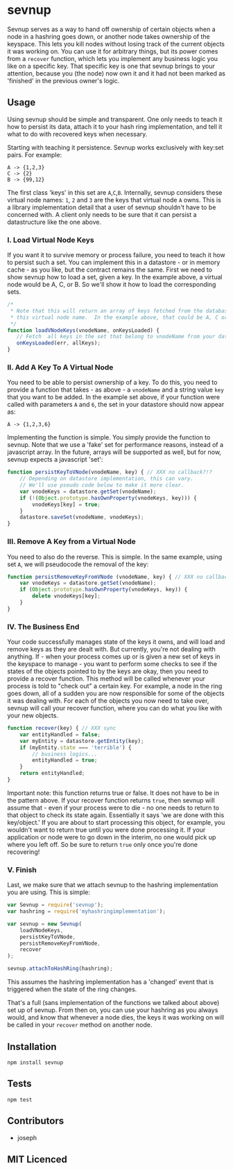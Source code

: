 # sevnup

<!--
    [![build status][build-png]][build]
    [![Coverage Status][cover-png]][cover]
    [![Davis Dependency status][dep-png]][dep]
-->

<!-- [![NPM][npm-png]][npm] -->

<!-- [![browser support][test-png]][test] -->

Sevnup serves as a way to hand off ownership of certain objects when a node in
a hashring goes down, or another node takes ownership of the keyspace.  This
lets you kill nodes without losing track of the current objects it was working
on.  You can use it for arbitrary things, but its power comes from a `recover`
function, which lets you implement any business logic you like on a specific
key.  That specific key is one that sevnup brings to your attention, because
you (the node) now own it and it had not been marked as 'finished' in the
previous owner's logic.

## Usage

Using sevnup should be simple and transparent.  One only needs to teach it how
to persist its data, attach it to your hash ring implementation, and tell it
what to do with recovered keys when necessary.

Starting with teaching it persistence.  Sevnup works exclusively with key:set
pairs.  For example:
```
A -> {1,2,3}
C -> {2}
B -> {99,12}
```



The first class 'keys' in this set are `A`,`C`,`B`.  Internally, sevnup considers
these virtual node names: `1`, `2` and `3` are the keys that virtual node `A` owns.
This is a library implementation detail that a user of sevnup shouldn't have to
be concerned with.  A client only needs to be sure that it can persist
a datastructure like the one above.



### I. Load Virtual Node Keys

If you want it to survive memory or process failure, you need to teach it how
to persist such a set.  You can implement this in a datastore - or in memory
cache - as you like, but the contract remains the same. First we need to show
sevnup how to load a set, given a key.  In the example above, a virtual node
would be A, C, or B.  So we'll show it how to load the corresponding sets.

```js
/*
 * Note that this will return an array of keys fetched from the database with
 * this virtual node name.  In the example above, that could be A, C or B.
 */
function loadVNodeKeys(vnodeName, onKeysLoaded) {
   // Fetch  all keys in the set that belong to vnodeName from your data store.
   onKeysLoaded(err, allKeys);
}
```



### II. Add A Key To A Virtual Node

You need to be able to persist ownership of a key.  To do this, you need to
provide a function that takes - as above - a `vnodeName` and a string value
`key` that you want to be added.  In the example set above, if your function
were called with parameters `A` and `6`, the set in your datastore should now
appear as:

```
A -> {1,2,3,6}
```

Implementing the function is simple.  You simply provide the function to
sevnup. Note that we use a 'fake' set for performance reasons, instead of a
javascript array.  In the future, arrays will be supported as well, but for
now, sevnup expects a javascript 'set':

```js
function persistKeyToVNode(vnodeName, key) { // XXX no callback?!?
    // Depending on datastore implementation, this can vary.  
    // We'll use pseudo code below to make it more clear.
    var vnodeKeys = datastore.getSet(vnodeName);
    if (!(Object.prototype.hasOwnProperty(vnodeKeys, key))) {
        vnodeKeys[key] = true;
    }
    datastore.saveSet(vnodeName, vnodeKeys);
}
```



### III. Remove A Key from a Virtual Node

You need to also do the reverse.  This is simple.  In the same example, using
set `A`, we will pseudocode the removal of the key:

```js
function persistRemoveKeyFromVNode (vnodeName, key) { // XXX no callback?!?
    var vnodeKeys = datastore.getSet(vnodeName);
    if (Object.prototype.hasOwnProperty(vnodeKeys, key)) {
        delete vnodeKeys[key];
    }
}
```


### IV. The Business End

Your code successfully manages state of the keys it owns, and will load and
remove keys as they are dealt with.  But currently, you're not dealing with
anything.  If - when your process comes up or is given a new set of keys in the
keyspace to manage - you want to perform some checks to see if the states of
the objects pointed to by the keys are okay, then you need to provide a recover
function.  This method will be called whenever your process is told to "check
out" a certain key.  For example, a node in the ring goes down, all of a sudden
you are now responsible for some of the objects it was dealing with.  For each
of the objects you now need to take over, sevnup will call your recover
function, where you can do what you like with your new objects.

```js
function recover(key) { // XXX sync
    var entityHandled = false;
    var myEntity = datastore.getEntity(key);
    if (myEntity.state === 'terrible') {
        // business logics...
        entityHandled = true;
    }
    return entityHandled;
}
```

Important note: this function returns true or false.  It does not have to be in
the pattern above.  If your recover function returns `true`, then sevnup will
assume that - even if your process were to die - no one needs to return to that
object to check its state again.  Essentially it says 'we are done with this
key/object.'  If you are about to start processing this object, for example,
you wouldn't want to return true until you were done processing it.  If your
application or node were to go down in the interim, no one would pick up where
you left off.  So be sure to return `true` only once you're done recovering!



### V. Finish

Last, we make sure that we attach sevnup to the hashring implementation you are
using.  This is simple:

```js
var Sevnup = require('sevnup');
var hashring = require('myhashringimplementation');

var sevnup = new Sevnup(
    loadVNodeKeys,
    persistKeyToVNode,
    persistRemoveKeyFromVNode,
    recover
);

sevnup.attachToHashRing(hashring);
```

This assumes the hashring implementation has a 'changed' event that is
triggered when the state of the ring changes.

That's a full (sans implementation of the functions we talked about above) set
up of sevnup.  From then on, you can use your hashring as you always would, and
know that whenever a node dies, the keys it was working on will be called in
your `recover` method on another node.

## Installation

`npm install sevnup`

## Tests

`npm test`

## Contributors

 - joseph


## MIT Licenced

  [build-png]: https://secure.travis-ci.org/uber/sevnup.png
  [build]: https://travis-ci.org/uber/sevnup
  [cover-png]: https://coveralls.io/repos/uber/sevnup/badge.png
  [cover]: https://coveralls.io/r/uber/sevnup
  [dep-png]: https://david-dm.org/uber/sevnup.png
  [dep]: https://david-dm.org/uber/sevnup
  [test-png]: https://ci.testling.com/uber/sevnup.png
  [tes]: https://ci.testling.com/uber/sevnup
  [npm-png]: https://nodei.co/npm/sevnup.png?stars&downloads
  [npm]: https://nodei.co/npm/sevnup
